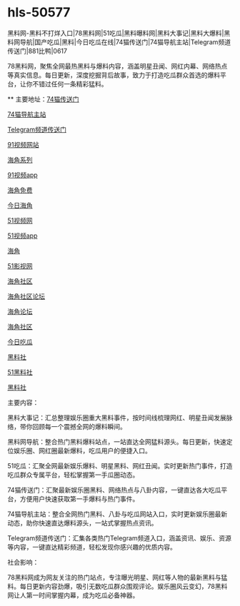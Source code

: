 # hls-50577
黑料网-黑料不打烊入口|78黑料网|51吃瓜|黑料曝料网|黑料大事记|黑料大爆料|黑料网导航|国产吃瓜|黑料|今日吃瓜在线|74猫传送门|74猫导航主站|Telegram频道传送门|881比鸭|0617

78黑料网，聚焦全网最热黑料与爆料内容，涵盖明星丑闻、网红内幕、网络热点等真实信息。每日更新，深度挖掘背后故事，致力于打造吃瓜群众首选的爆料平台，让你不错过任何一条精彩猛料。

** 主要地址：<a href="https://74mao.com/">74猫传送门</a>

<a href="https://74mao.com/">74猫导航主站</a>

<a href="https://74mao.com/">Telegram频道传送门</a>

<a href="https://hj-364.pages.dev/">91视频网站</a>

<a href="https://hj-376.pages.dev/">海角系列</a>

<a href="https://hj-382.pages.dev/">91视频app</a>

<a href="https://hj-433.pages.dev/">海角免费</a>

<a href="https://hj-454.pages.dev/">今日海角</a>

<a href="https://hj-482.pages.dev/">51视频网</a>

<a href="https://hj-484.pages.dev/">51视频app</a>

<a href="https://hj-488.pages.dev/">海角</a>

<a href="https://hj-519.pages.dev/">51影视网</a>

<a href="https://hj-538.pages.dev/">海角社区</a>

<a href="https://hj-540.pages.dev/">海角社区论坛</a>

<a href="https://hj-554.pages.dev/">海角论坛</a>

<a href="https://hj-563.pages.dev/">海角社区</a>

<a href="https://hj-573.pages.dev/">今日吃瓜</a>

<a href="https://hls-15.pages.dev/">黑料社</a>

<a href="https://hls-17.pages.dev/">51黑料社</a>

<a href="https://hls-19.pages.dev/">黑料社</a>

主要内容：

黑料大事记：汇总整理娱乐圈重大黑料事件，按时间线梳理网红、明星丑闻发展脉络，带你回顾每一个震撼全网的爆料瞬间。

黑料网导航：整合热门黑料爆料站点，一站直达全网猛料源头。每日更新，快速定位娱乐圈、网红圈最新爆料，吃瓜用户的便捷入口。

51吃瓜：汇聚全网最新娱乐爆料、明星黑料、网红丑闻。实时更新热门事件，打造吃瓜群众专属平台，轻松掌握第一手瓜圈动态。

74猫传送门：汇聚最新娱乐圈黑料、网络热点与八卦内容，一键直达各大吃瓜平台，方便用户快速获取第一手爆料与热门事件。

74猫导航主站：整合全网热门黑料、八卦与吃瓜网站入口，实时更新娱乐圈最新动态，助你快速直达爆料源头，一站式掌握热点资讯。

Telegram频道传送门：汇集各类热门Telegram频道入口，涵盖资讯、娱乐、资源等内容，一键直达精彩频道，轻松发现你感兴趣的优质内容。

社会影响：

78黑料网成为网友关注的热门站点，专注曝光明星、网红等人物的最新黑料与猛料。每日更新内容劲爆，吸引无数吃瓜群众围观评论。娱乐圈风云变幻，78黑料网让人第一时间掌握内幕，成为吃瓜必备神器。
